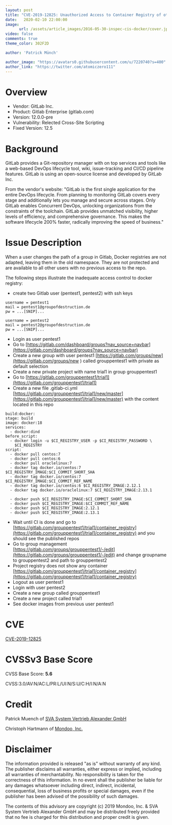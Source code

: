 ```yaml
---
layout: post
title: "CVE-2019-12825: Unauthorized Access to Container Registry of other groups"
date:   2020-02-10 22:00:00
image:
      url: /assets/article_images/2016-05-30-inspec-cis-docker/cover.jpeg
video: false
comments: true
theme_color: 302F2D

author: 'Patrick Münch'

author_image: "https://avatars0.githubusercontent.com/u/7220740?s=400"
author_link: "https://twitter.com/atomiczero111"
---
```


# Overview

- Vendor: GitLab Inc.
- Product: Gitlab Enterprise (gitlab.com)
- Version: 12.0.0-pre
- Vulnerability: Relected Cross-Site Scripting
- Fixed Version: 12.5

# Background

GitLab provides a Git-repository manager with on top services and tools like a web-based DevOps lifecycle tool, wiki, issue-tracking and CI/CD pipeline features. GitLab is using an open-source license and developed by GitLab Inc.

From the vendor's website:
"GitLab is the first single application for the entire DevOps lifecycle. From planning to monitoring GitLab covers every stage and additionally lets you manage and secure across stages. Only GitLab enables Concurrent DevOps, unlocking organizations from the constraints of the toolchain. GitLab provides unmatched visibility, higher levels of efficiency, and comprehensive governance. This makes the software lifecycle 200% faster, radically improving the speed of business."

# Issue Description

When a user changes the path of a group in Gitlab, Docker registries are not adapted, leaving them in the old namespace. They are not protected and are available to all other users with no previous access to the repo.

The following steps illustrate the inadequate access control to docker registry:

- create two Gitlab user (pentest1, pentest2) with ssh keys

~~~ text
username = pentest1
mail = pentest1@groupofdestruction.de
pw = ...[SNIP]...

username = pentest2
mail = pentest2@groupofdestruction.de
pw = ...[SNIP]...
~~~

- Login as user pentest1
- Go to [https://gitlab.com/dashboard/groups?nav_source=navbar](https://gitlab.com/dashboard/groups?nav_source=navbar)
- Create a new group with user pentest1 [https://gitlab.com/groups/new](https://gitlab.com/groups/new ) called grouppentest1 with private as default selection
- Create a new private project with name trial1 in group grouppentest1
- Go to [https://gitlab.com/grouppentest1/trial1](https://gitlab.com/grouppentest1/trial1)
- Create a new file .gitlab-ci.yml [https://gitlab.com/grouppentest1/trial1/new/master](https://gitlab.com/grouppentest1/trial1/new/master) with the content located in this repo

~~~ text
build:docker:
stage: build
image: docker:18
services:
  - docker:dind
before_script:
  - docker login -u $CI_REGISTRY_USER -p $CI_REGISTRY_PASSWORD \
    $CI_REGISTRY
script:
  - docker pull centos:7
  - docker pull centos:6
  - docker pull oraclelinux:7
  - docker tag docker.io/centos:7 $CI_REGISTRY_IMAGE:$CI_COMMIT_SHORT_SHA
  - docker tag docker.io/centos:7 $CI_REGISTRY_IMAGE:$CI_COMMIT_REF_NAME
  - docker tag docker.io/centos:6 $CI_REGISTRY_IMAGE:2.12.1
  - docker tag docker.io/oraclelinux:7 $CI_REGISTRY_IMAGE:2.13.1

  - docker push $CI_REGISTRY_IMAGE:$CI_COMMIT_SHORT_SHA
  - docker push $CI_REGISTRY_IMAGE:$CI_COMMIT_REF_NAME
  - docker push $CI_REGISTRY_IMAGE:2.12.1
  - docker push $CI_REGISTRY_IMAGE:2.13.1
~~~

- Wait until CI is done and go to [https://gitlab.com/grouppentest1/trial1/container_registry](https://gitlab.com/grouppentest1/trial1/container_registry) and you should see the published repos
- Go to group management [https://gitlab.com/groups/grouppentest1/-/edit](https://gitlab.com/groups/grouppentest1/-/edit) and change groupname to grouppentest2 and path to grouppentest2
- Project registry does not show any container [https://gitlab.com/grouppentest1/trial1/container_registry](https://gitlab.com/grouppentest1/trial1/container_registry)
- Logout as user pentest1
- Login with user pentest2
- Create a new group called grouppentest1
- Create a new project called trial1
- See docker images from previous user pentest1

# CVE

[CVE-2019-12825](https://cve.mitre.org/cgi-bin/cvename.cgi?name=CVE-2019-12825)

# CVSSv3 Base Score

CVSS Base Score: __5.6__

CVSS:3.0/AV:N/AC:L/PR:L/UI:N/S:U/C:H/I:N/A:N

# Credit

Patrick Muench of [SVA System Vertrieb Alexander GmbH](https://www.sva.de)

Christoph Hartmann of [Mondoo, Inc.](https://mondoo.io/)

# Disclaimer

The information provided is released "as is" without warranty of any kind. The publisher disclaims all warranties, either express or implied, including all warranties of merchantability. No responsibility is taken for the correctness of this information. In no event shall the publisher be liable for any damages whatsoever including direct, indirect, incidental, consequential, loss of business profits or special damages, even if the publisher has been advised of the possibility of such damages.

The contents of this advisory are copyright (c) 2019 Mondoo, Inc. & SVA System Vertrieb Alexander GmbH and may be distributed freely provided that no fee is charged for this distribution and proper credit is given.